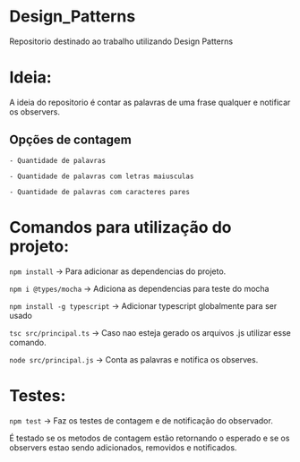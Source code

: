 # Design_Patterns
Repositorio destinado ao trabalho utilizando Design Patterns

# Ideia:
A ideia do repositorio é contar as palavras de uma frase qualquer e notificar os observers.

## Opções de contagem

    - Quantidade de palavras

    - Quantidade de palavras com letras maiusculas
    
    - Quantidade de palavras com caracteres pares


# Comandos para utilização do projeto:

```npm install``` -> Para adicionar as dependencias do projeto.

```npm i @types/mocha``` -> Adiciona as dependencias para teste do mocha

```npm install -g typescript``` -> Adicionar typescript globalmente para ser usado

```tsc src/principal.ts``` -> Caso nao esteja gerado os arquivos .js utilizar esse comando.

```node src/principal.js``` -> Conta as palavras e notifica os observes.

# Testes:

```npm test``` -> Faz os testes de contagem e de notificação do observador.

É testado se os metodos de contagem estão retornando o esperado e se os observers estao sendo adicionados, removidos e notificados.